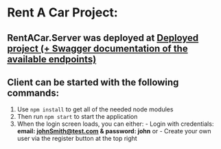 # Rent A Car Project:

## RentACar.Server was deployed at [Deployed project (+ Swagger documentation of the available endpoints)](https://rentacarserver.azurewebsites.net/)

## Client can be started with the following commands:
  1. Use `npm install` to get all of the needed node modules
  2. Then run `npm start` to start the application
  3. When the login screen loads, you can either:
    - Login with credentials: **email: johnSmith@test.com & password: john** or
    - Create your own user via the register button at the top right 
